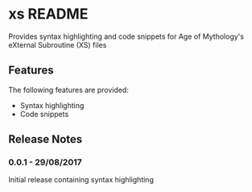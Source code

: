 # xs README

Provides syntax highlighting and code snippets for Age of Mythology's eXternal Subroutine (XS) files

## Features

The following features are provided:
* Syntax highlighting
* Code snippets

## Release Notes

### 0.0.1 - 29/08/2017

Initial release containing syntax highlighting